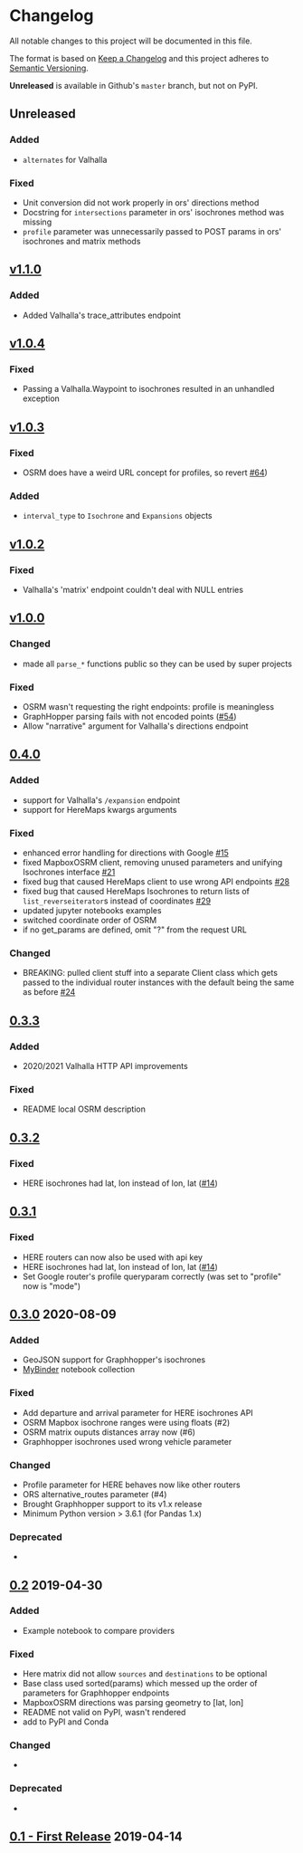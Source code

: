 # Changelog
All notable changes to this project will be documented in this file.

The format is based on [Keep a Changelog](http://keepachangelog.com/en/1.0.0/)
and this project adheres to [Semantic Versioning](http://semver.org/spec/v2.0.0.html).

**Unreleased** is available in Github's `master` branch, but not on PyPI.

## **Unreleased**

### Added
- `alternates` for Valhalla

### Fixed
- Unit conversion did not work properly in ors' directions method
- Docstring for `intersections` parameter in ors' isochrones method was missing
- `profile` parameter was unnecessarily passed to POST params in ors' isochrones and matrix methods

## [v1.1.0](https://pypi.org/project/routingpy/1.1.0/)

### Added
- Added Valhalla's trace_attributes endpoint

## [v1.0.4](https://pypi.org/project/routingpy/1.0.4/)

### Fixed
- Passing a Valhalla.Waypoint to isochrones resulted in an unhandled exception

## [v1.0.3](https://pypi.org/project/routingpy/1.0.3/)

### Fixed
- OSRM does have a weird URL concept for profiles, so revert [#64](https://github.com/gis-ops/routing-py/issues/64))

### Added
- `interval_type` to `Isochrone` and `Expansions` objects

## [v1.0.2](https://pypi.org/project/routingpy/1.0.2/)

### Fixed
- Valhalla's 'matrix' endpoint couldn't deal with NULL entries

## [v1.0.0](https://pypi.org/project/routingpy/1.0.0/)

### Changed
- made all `parse_*` functions public so they can be used by super projects

### Fixed
- OSRM wasn't requesting the right endpoints: profile is meaningless
- GraphHopper parsing fails with not encoded points ([#54](https://github.com/gis-ops/routing-py/issues/54))
- Allow "narrative" argument for Valhalla's directions endpoint

## [0.4.0](https://pypi.org/project/routingpy/0.4.0/)

### Added
- support for Valhalla's `/expansion` endpoint
- support for HereMaps kwargs arguments

### Fixed
- enhanced error handling for directions with Google [#15](https://github.com/gis-ops/routing-py/issues/15)
- fixed MapboxOSRM client, removing unused parameters and unifying Isochrones interface [#21](https://github.com/gis-ops/routing-py/issues/21)
- fixed bug that caused HereMaps client to use wrong API endpoints [#28](https://github.com/gis-ops/routing-py/pull/28)
- fixed bug that caused HereMaps Isochrones to return lists of `list_reverseiterator`s instead of coordinates [#29](https://github.com/gis-ops/routing-py/issues/29)
- updated jupyter notebooks examples
- switched coordinate order of OSRM
- if no get_params are defined, omit "?" from the request URL

### Changed

- BREAKING: pulled client stuff into a separate Client class which gets passed to the individual router instances with the default being the same as before [#24](https://github.com/gis-ops/routing-py/pull/24)


## [0.3.3](https://github.com/gis-ops/routing-py/releases/tag/0.3.3)
### Added
- 2020/2021 Valhalla HTTP API improvements
### Fixed
- README local OSRM description

## [0.3.2](https://github.com/gis-ops/routing-py/releases/tag/0.3.2)
### Fixed
- HERE isochrones had lat, lon instead of lon, lat ([#14](https://github.com/gis-ops/routing-py/issues/14))

## [0.3.1](https://github.com/gis-ops/routing-py/releases/tag/0.3.2)
### Fixed
- HERE routers can now also be used with api key
- HERE isochrones had lat, lon instead of lon, lat ([#14](https://github.com/gis-ops/routing-py/issues/14))
- Set Google router's profile queryparam correctly (was set to "profile" now is "mode")

## [0.3.0](https://github.com/gis-ops/routing-py/releases/tag/0.3.0) 2020-08-09
### Added
- GeoJSON support for Graphhopper's isochrones
- [MyBinder](https://mybinder.org/v2/gh/gis-ops/routing-py/master?filepath=examples) notebook collection
### Fixed
- Add departure and arrival parameter for HERE isochrones API
- OSRM Mapbox isochrone ranges were using floats (#2)
- OSRM matrix ouputs distances array now (#6)
- Graphhopper isochrones used wrong vehicle parameter
### Changed
- Profile parameter for HERE behaves now like other routers
- ORS alternative_routes parameter (#4)
- Brought Graphhopper support to its v1.x release
- Minimum Python version > 3.6.1 (for Pandas 1.x)
### Deprecated
-

## [0.2](https://github.com/gis-ops/routing-py/releases/tag/v0.2) 2019-04-30
### Added
- Example notebook to compare providers
### Fixed
- Here matrix did not allow `sources` and `destinations` to be optional
- Base class used sorted(params) which messed up the order of parameters for Graphhopper endpoints
- MapboxOSRM directions was parsing geometry to \[lat, lon\]
- README not valid on PyPI, wasn't rendered
- add to PyPI and Conda
### Changed
-
### Deprecated
-

## [0.1 - First Release](https://github.com/gis-ops/routing-py/releases/tag/v0.1) 2019-04-14